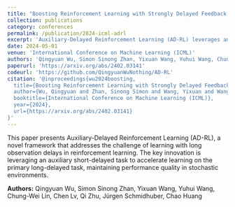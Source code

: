 ```yaml
---
title: "Boosting Reinforcement Learning with Strongly Delayed Feedback Through Auxiliary Short Delays"
collection: publications
category: conferences
permalink: /publication/2024-icml-adrl
excerpt: 'Auxiliary-Delayed Reinforcement Learning (AD-RL) leverages an auxiliary short-delayed task to accelerate the learning on a strongly delayed task without compromising the performance in stochastic environments.'
date: 2024-05-01
venue: 'International Conference on Machine Learning (ICML)'
authors: 'Qingyuan Wu, Simon Sinong Zhan, Yixuan Wang, Yuhui Wang, Chung-Wei Lin, Chen Lv, Qi Zhu, Jürgen Schmidhuber, Chao Huang'
paperurl: 'https://arxiv.org/abs/2402.03141'
codeurl: 'https://github.com/QingyuanWuNothing/AD-RL'
citation: '@inproceedings{wu2024boosting,
  title={Boosting Reinforcement Learning with Strongly Delayed Feedback Through Auxiliary Short Delays},
  author={Wu, Qingyuan and Zhan, Sinong Simon and Wang, Yixuan and Wang, Yuhui and Lin, Chung-Wei and Lv, Chen and Zhu, Qi and Schmidhuber, Jürgen and Huang, Chao},
  booktitle={International Conference on Machine Learning (ICML)},
  year={2024},
  url={https://arxiv.org/abs/2402.03141}
}'
---
```


This paper presents Auxiliary-Delayed Reinforcement Learning (AD-RL), a novel framework that addresses the challenge of learning with long observation delays in reinforcement learning. The key innovation is leveraging an auxiliary short-delayed task to accelerate learning on the primary long-delayed task, maintaining performance quality in stochastic environments.



**Authors:** Qingyuan Wu, Simon Sinong Zhan, Yixuan Wang, Yuhui Wang, Chung-Wei Lin, Chen Lv, Qi Zhu, Jürgen Schmidhuber, Chao Huang